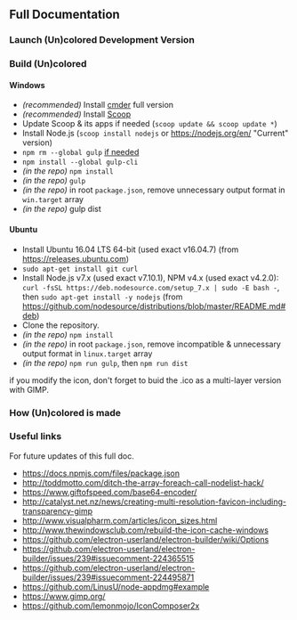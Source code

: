 ## Full Documentation


### Launch (Un)colored Development Version



### Build (Un)colored

#### Windows
- *(recommended)* Install [cmder](http://cmder.net/) full version
- *(recommended)* Install [Scoop](http://scoop.sh/)
- Update Scoop & its apps if needed (`scoop update && scoop update *`)
- Install Node.js (`scoop install nodejs` or https://nodejs.org/en/ "Current" version)
- `npm rm --global gulp` [if needed](https://github.com/gulpjs/gulp/blob/master/docs/getting-started.md#1-install-gulp-globally)
- `npm install --global gulp-cli`
- *(in the repo)* `npm install`
- *(in the repo)* `gulp`
- *(in the repo)* in root `package.json`, remove unnecessary output format in `win.target` array
- *(in the repo)* gulp dist

#### Ubuntu
- Install Ubuntu 16.04 LTS 64-bit (used exact v16.04.7) (from https://releases.ubuntu.com)
- `sudo apt-get install git curl`
- Install Node.js v7.x (used exact v7.10.1), NPM v4.x (used exact v4.2.0): `curl -fsSL https://deb.nodesource.com/setup_7.x | sudo -E bash -`, then `sudo apt-get install -y nodejs` (from https://github.com/nodesource/distributions/blob/master/README.md#deb)
- Clone the repository.
- *(in the repo)* `npm install`
- *(in the repo)* in root `package.json`, remove incompatible & unnecessary output format in `linux.target` array
- *(in the repo)* `npm run gulp`, then `npm run dist`


if you modify the icon, don't forget to buid the .ico as a multi-layer version with GIMP.



### How (Un)colored is made



### Useful links

For future updates of this full doc.

- https://docs.npmjs.com/files/package.json
- http://toddmotto.com/ditch-the-array-foreach-call-nodelist-hack/
- https://www.giftofspeed.com/base64-encoder/
- http://catalyst.net.nz/news/creating-multi-resolution-favicon-including-transparency-gimp
- http://www.visualpharm.com/articles/icon_sizes.html
- http://www.thewindowsclub.com/rebuild-the-icon-cache-windows
- https://github.com/electron-userland/electron-builder/wiki/Options
- https://github.com/electron-userland/electron-builder/issues/239#issuecomment-224365515
- https://github.com/electron-userland/electron-builder/issues/239#issuecomment-224495871
- https://github.com/LinusU/node-appdmg#example
- https://www.gimp.org/
- https://github.com/lemonmojo/IconComposer2x
